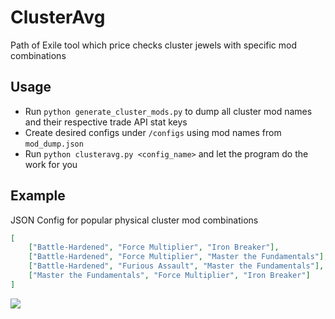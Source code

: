 # ClusterAvg
Path of Exile tool which price checks cluster jewels with specific mod combinations

## Usage
- Run `python generate_cluster_mods.py` to dump all cluster mod names and their respective trade API stat keys
- Create desired configs under `/configs` using mod names from `mod_dump.json`
- Run `python clusteravg.py <config_name>` and let the program do the work for you


## Example

JSON Config for popular physical cluster mod combinations
```json
[
    ["Battle-Hardened", "Force Multiplier", "Iron Breaker"],
    ["Battle-Hardened", "Force Multiplier", "Master the Fundamentals"],
    ["Battle-Hardened", "Furious Assault", "Master the Fundamentals"],
    ["Master the Fundamentals", "Force Multiplier", "Iron Breaker"]
]
```

![](https://void.s-ul.eu/xd2lelhN)
